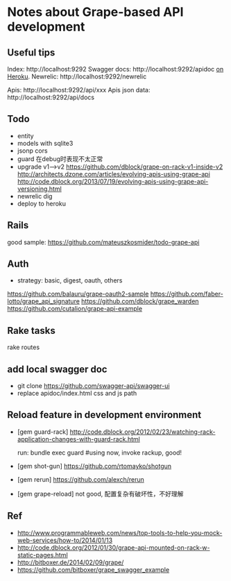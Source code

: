 # Notes about Grape-based API development

## Useful tips

Index: http://localhost:9292
Swagger docs: http://localhost:9292/apidoc [on Heroku](http://grape-on-rack.herokuapp.com/).
Newrelic: http://localhost:9292/newrelic

Apis: http://localhost:9292/api/xxx
Apis json data: http://localhost:9292/api/docs

## Todo

  * entity
  * models with sqlite3
  * jsonp cors
  * guard 在debug时表现不太正常
  * upgrade v1-->v2
https://github.com/dblock/grape-on-rack-v1-inside-v2
http://architects.dzone.com/articles/evolving-apis-using-grape-api
http://code.dblock.org/2013/07/19/evolving-apis-using-grape-api-versioning.html
  * newrelic dig
  * deploy to heroku

## Rails

good sample: https://github.com/mateuszkosmider/todo-grape-api

## Auth

* strategy: basic, digest, oauth, others

https://github.com/balauru/grape-oauth2-sample
https://github.com/faber-lotto/grape_api_signature
https://github.com/dblock/grape_warden
https://github.com/cutalion/grape-api-example

## Rake tasks

  rake routes

## add local swagger doc

  * git clone https://github.com/swagger-api/swagger-ui
  * replace apidoc/index.html css and js path

## Reload feature in development environment

  * [gem guard-rack] http://code.dblock.org/2012/02/23/watching-rack-application-changes-with-guard-rack.html
   
    run: bundle exec guard #using now, invoke rackup, good!

  * [gem shot-gun] https://github.com/rtomayko/shotgun 

  * [gem rerun] https://github.com/alexch/rerun

  * [gem grape-reload] not good, 配置复杂有破坏性，不好理解

## Ref

* http://www.programmableweb.com/news/top-tools-to-help-you-mock-web-services/how-to/2014/01/13
* http://code.dblock.org/2012/01/30/grape-api-mounted-on-rack-w-static-pages.html
* http://bitboxer.de/2014/02/09/grape/
* https://github.com/bitboxer/grape_swagger_example
